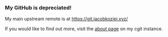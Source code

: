 ### My GitHub is depreciated!

My main upstream remote is at <https://git.jacobkoziej.xyz/>

If you would like to find out more, visit the [about page](https://git.jacobkoziej.xyz/?p=about) on my cgit instance.
